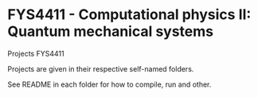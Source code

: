 # FYS4411 - Computational physics II: Quantum mechanical systems
Projects FYS4411

Projects are given in their respective self-named folders.

See README in each folder for how to compile, run and other.

